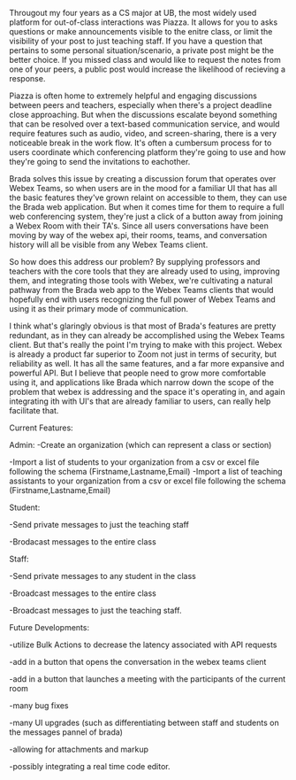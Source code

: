 Througout my four years as a CS major at UB, the most widely used platform for out-of-class interactions was Piazza.  It allows for you to asks questions or make announcements visible to the enitre class, or limit the visibility of your post to just teaching staff.   If you have a question that pertains to some personal situation/scenario, a private post might be the better choice.  If you missed class and would like to request the notes from one of your peers, a public post would increase the likelihood of recieving a response.

Piazza is often home to extremely helpful and engaging discussions between peers and teachers, especially when there's a project deadline close approaching.  But when the discussions escalate beyond something that can be resolved over a text-based communication service, and would require features such as audio, video, and screen-sharing, there is a very noticeable break in the work flow.  It's often a cumbersum process for to users coordinate which conferencing platform they're going to use and how they're going to send the invitations to eachother.

Brada solves this issue by creating a discussion forum that operates over Webex Teams, so when users are in the mood for a familiar UI that has all the basic features they've grown relaint on accessible to them, they can use the Brada web application.  But when it comes time  for them to require a full web conferencing system, they're just a click of a button away from joining a Webex Room with their TA's.   Since all users conversations have been moving by way of the webex api, their rooms, teams, and conversation history will all be visible from any Webex Teams client.

So how does this address our problem?  By supplying professors and teachers with the core tools that they are already used to using, improving them, and integrating those tools with Webex, we're cultivating a natural pathway from the Brada web app to the Webex Teams clients that would hopefully end with users recognizing the full power of Webex Teams and using it as their primary mode of communication.  

I think what's glaringly obvious is that most of Brada's features are pretty redundant, as in they can already be accomplished using the Webex Teams client.  But that's really the point I'm trying to make with this project.  Webex is already a product far superior to Zoom not just in terms of security, but reliability as well.    It has all the same features, and a far more expansive and powerful API.   But I believe that people need to grow more comfortable using it, and applications like Brada which narrow down the scope of the problem that webex is addressing and the space it's operating in, and again integrating ith with UI's that are already familiar to users, can really help facilitate that.


Current Features:

Admin: 
-Create an organization (which can represent a class or section)

-Import a list of students to your organization from a csv or excel file following the schema (Firstname,Lastname,Email)
-Import a list of teaching assistants to your organization from a csv or excel file following the schema (Firstname,Lastname,Email)

Student:

-Send private messages to just the teaching staff

-Brodacast messages to the entire class

Staff:

-Send private messages to any student in the class

-Broadcast messages to the entire class

-Broadcast messages to just the teaching staff.

Future Developments:

-utilize Bulk Actions to decrease the latency associated with API requests

-add in a button that opens the conversation in the webex teams client

-add in a button that launches a meeting with the participants of the current room

-many bug fixes

-many UI upgrades (such as differentiating between staff and students on the messages pannel of brada)

-allowing for attachments and markup

-possibly integrating a real time code editor.

